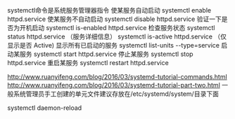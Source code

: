 systemctl命令是系统服务管理器指令
使某服务自动启动	 	systemctl enable httpd.service
使某服务不自动启动	 systemctl disable httpd.service
验证一下是否为开机启动 systemctl is-enabled httpd.service
检查服务状态	  systemctl status httpd.service （服务详细信息） systemctl is-active httpd.service （仅显示是否 Active)
显示所有已启动的服务	systemctl list-units --type=service
启动某服务	systemctl start httpd.service
停止某服务	systemctl stop httpd.service
重启某服务	systemctl restart httpd.service

http://www.ruanyifeng.com/blog/2016/03/systemd-tutorial-commands.html
http://www.ruanyifeng.com/blog/2016/03/systemd-tutorial-part-two.html
一般系统管理员手工创建的单元文件建议存放在/etc/systemd/system/目录下面

systemctl daemon-reload